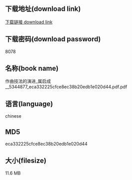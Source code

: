 ## 下载地址(download link)
[下载链接 download link](https://tutu365.netlify.app/?s=%E4%BD%9C%E6%9B%B2%E6%8A%80%E6%B3%95%E7%9A%84%E6%BC%94%E8%BF%9B_%E5%B1%9E%E5%90%AF%E6%88%90__5344877_eca332225cfce8ec38b20edb1e020d44.pdf)

## 下载密码(download password)
8078

## 名称(book name)
作曲技法的演进_属启成__5344877_eca332225cfce8ec38b20edb1e020d44.pdf.pdf

## 语言(language)
chinese

## MD5
eca332225cfce8ec38b20edb1e020d44

## 大小(filesize)
11.6 MB
